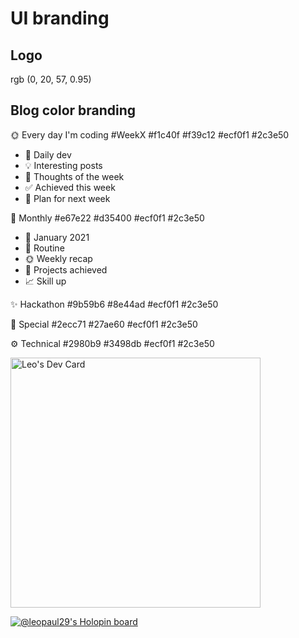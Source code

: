 # UI branding

## Logo
rgb (0, 20, 57, 0.95)

## Blog color branding
🌞 Every day I'm coding #WeekX
#f1c40f
#f39c12
#ecf0f1
#2c3e50
- 📰 Daily dev
- 💡 Interesting posts
- 💭 Thoughts of the week
- ✅ Achieved this week
- 📅 Plan for next week

📆 Monthly
#e67e22
#d35400
#ecf0f1
#2c3e50
- 📰 January 2021
- 📌 Routine
- 🌞 Weekly recap
- 💼 Projects achieved
- 📈 Skill up

✨ Hackathon
#9b59b6
#8e44ad
#ecf0f1
#2c3e50

🚀 Special
#2ecc71
#27ae60
#ecf0f1
#2c3e50

⚙ Technical
#2980b9
#3498db
#ecf0f1
#2c3e50


<!--START_SECTION:daily.dev-->
<a href="https://app.daily.dev/leopaul29"><img src="https://api.daily.dev/devcards/fc72ad77092344529ac460ce1eec3eef.png?r=t5d" width="400" alt="Leo's Dev Card"/></a>
<!--END_SECTION:daily.dev-->

<!--START_SECTION:holopin.io-->
[![@leopaul29's Holopin board](https://holopin.io/api/user/board?user=leopaul29)](https://holopin.io/@leopaul29)
<!--END_SECTION:holopin.io-->

